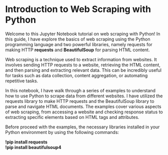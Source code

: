 # Introduction to Web Scraping with Python

Welcome to this Jupyter Notebook tutorial on web scraping with Python! In this guide, I have explore the basics of web scraping using the Python programming language and two powerful libraries, namely requests for making HTTP **requests** and **BeautifulSoup** for parsing HTML content.

Web scraping is a technique used to extract information from websites. It involves sending HTTP requests to a website, retrieving the HTML content, and then parsing and extracting relevant data. This can be incredibly useful for tasks such as data collection, content aggregation, or automating repetitive tasks.

In this notebook, I have walk through a series of examples to understand how to use Python to scrape data from different websites. I have utilized the requests library to make HTTP requests and the BeautifulSoup library to parse and navigate HTML documents. The examples cover various aspects of web scraping, from accessing a website and checking response status to extracting specific elements based on HTML tags and attributes.

Before proceed with the examples, the necessary libraries installed in your Python environment by using the following commands:

**!pip install requests** </br>
**!pip install beautifulsoup4**
